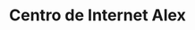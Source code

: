 ---
title: "Centro de Internet Alex"
url: /san-cristobal/centro-de-internet-alex/
shop: copyshop
---